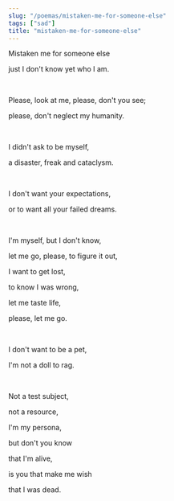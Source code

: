 ```yaml
---
slug: "/poemas/mistaken-me-for-someone-else"
tags: ["sad"]
title: "mistaken-me-for-someone-else"
---
```

Mistaken me for someone else

just I don't know yet who I am.

&nbsp;

Please, look at me, please, don't you see;

please, don't neglect my humanity.

&nbsp;

I didn't ask to be myself,

a disaster, freak and cataclysm.

&nbsp;

I don't want your expectations,

or to want all your failed dreams.

&nbsp;

I'm myself, but I don't know,

let me go, please, to figure it out,

I want to get lost,

to know I was wrong,

let me taste life,

please, let me go.

&nbsp;

I don't want to be a  pet,

I'm not a doll to rag.

&nbsp;

Not a test subject,

not a resource,

I'm my persona,

but don't you know

that I'm alive,

is you that make me wish

that I was dead.
